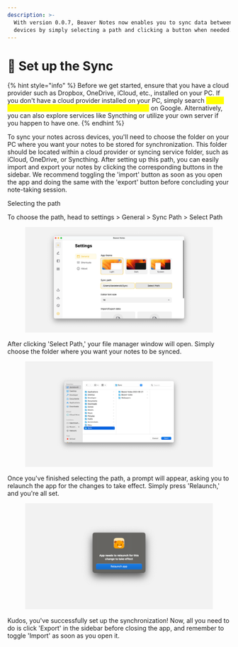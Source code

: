 ```yaml
---
description: >-
  With version 0.0.7, Beaver Notes now enables you to sync data between your
  devices by simply selecting a path and clicking a button when needed.
---
```


# 🔄 Set up the Sync



{% hint style="info" %}
Before we get started, ensure that you have a cloud provider such as Dropbox, OneDrive, iCloud, etc., installed on your PC. If you don't have a cloud provider installed on your PC, simply search <mark style="color:yellow;">'\[Your Cloud Provider Name] + Your Operating System'</mark> on Google. Alternatively, you can also explore services like Syncthing or utilize your own server if you happen to have one.
{% endhint %}

To sync your notes across devices, you'll need to choose the folder on your PC where you want your notes to be stored for synchronization. This folder should be located within a cloud provider or syncing service folder, such as iCloud, OneDrive, or Syncthing. After setting up this path, you can easily import and export your notes by clicking the corresponding buttons in the sidebar. We recommend toggling the 'import' button as soon as you open the app and doing the same with the 'export' button before concluding your note-taking session.

Selecting the path

To choose the path, head to settings > General > Sync Path > Select Path

<figure><img src="../.gitbook/assets/select path.webp" alt=""><figcaption></figcaption></figure>

After clicking 'Select Path,' your file manager window will open. Simply choose the folder where you want your notes to be synced.

<figure><img src="../.gitbook/assets/files.webp" alt=""><figcaption></figcaption></figure>

Once you've finished selecting the path, a prompt will appear, asking you to relaunch the app for the changes to take effect. Simply press 'Relaunch,' and you're all set.

<figure><img src="../.gitbook/assets/relaunch.webp" alt=""><figcaption></figcaption></figure>

Kudos, you've successfully set up the synchronization! Now, all you need to do is click 'Export' in the sidebar before closing the app, and remember to toggle 'Import' as soon as you open it.